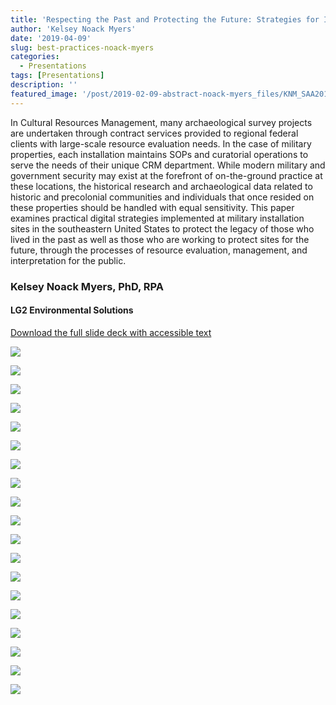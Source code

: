 ```yaml
---
title: 'Respecting the Past and Protecting the Future: Strategies for Implementing Digital Best Practices in Historical Archaeology Research on Military Installations'
author: 'Kelsey Noack Myers'
date: '2019-04-09'
slug: best-practices-noack-myers
categories:
  - Presentations
tags: [Presentations]
description: ''
featured_image: '/post/2019-02-09-abstract-noack-myers_files/KNM_SAA2019_revised-17.jpg'
---
```



In Cultural Resources Management, many archaeological survey projects are undertaken through contract services provided to regional federal clients with large-scale resource evaluation needs. In the case of military properties, each installation maintains SOPs and curatorial operations to serve the needs of their unique CRM department. While modern military and government security may exist at the forefront of on-the-ground practice at these locations, the historical research and archaeological data related to historic and precolonial communities and individuals that once resided on these properties should be handled with equal sensitivity. This paper examines practical digital strategies implemented at military installation sites in the southeastern United States to protect the legacy of those who lived in the past as well as those who are working to protect sites for the future, through the processes of resource evaluation, management, and interpretation for the public.

### Kelsey Noack Myers, PhD, RPA 
#### LG2 Environmental Solutions

[Download the full slide deck with accessible text](/post/2019-02-09-abstract-noack-myers_files/KNM_SAA2019_revised.pptx)

![](/post/2019-02-09-abstract-noack-myers_files/KNM_SAA2019_revised.jpg)

![](/post/2019-02-09-abstract-noack-myers_files/KNM_SAA2019_revised-1.jpg)

![](/post/2019-02-09-abstract-noack-myers_files/KNM_SAA2019_revised-3.jpg)

![](/post/2019-02-09-abstract-noack-myers_files/KNM_SAA2019_revised-4.jpg)

![](/post/2019-02-09-abstract-noack-myers_files/KNM_SAA2019_revised-5.jpg)

![](/post/2019-02-09-abstract-noack-myers_files/KNM_SAA2019_revised-6.jpg)

![](/post/2019-02-09-abstract-noack-myers_files/KNM_SAA2019_revised-7.jpg)

![](/post/2019-02-09-abstract-noack-myers_files/KNM_SAA2019_revised-8.jpg)

![](/post/2019-02-09-abstract-noack-myers_files/KNM_SAA2019_revised-9.jpg)

![](/post/2019-02-09-abstract-noack-myers_files/KNM_SAA2019_revised-10.jpg)

![](/post/2019-02-09-abstract-noack-myers_files/KNM_SAA2019_revised-11.jpg)

![](/post/2019-02-09-abstract-noack-myers_files/KNM_SAA2019_revised-12.jpg)

![](/post/2019-02-09-abstract-noack-myers_files/KNM_SAA2019_revised-13.jpg)

![](/post/2019-02-09-abstract-noack-myers_files/KNM_SAA2019_revised-14.jpg)

![](/post/2019-02-09-abstract-noack-myers_files/KNM_SAA2019_revised-15.jpg)

![](/post/2019-02-09-abstract-noack-myers_files/KNM_SAA2019_revised-16.jpg)

![](/post/2019-02-09-abstract-noack-myers_files/KNM_SAA2019_revised-17.jpg)

![](/post/2019-02-09-abstract-noack-myers_files/KNM_SAA2019_revised-18.jpg)

![](/post/2019-02-09-abstract-noack-myers_files/KNM_SAA2019_revised-19.jpg)




